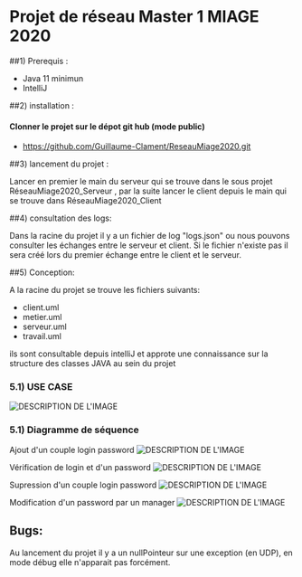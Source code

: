 # Projet de réseau Master 1 MIAGE 2020

##1) Prerequis :

* Java 11 minimun
* IntelliJ

##2) installation :
#### Clonner le projet sur le dépot git hub (mode public)
* https://github.com/Guillaume-Clament/ReseauMiage2020.git

##3) lancement du projet :

Lancer en premier le main du serveur qui se trouve dans le sous projet RéseauMiage2020_Serveur , par la suite lancer le client depuis le main qui se trouve dans RéseauMiage2020_Client

##4) consultation des logs:

Dans la racine du projet il y a un fichier de log "logs.json" ou nous pouvons consulter les échanges entre le serveur et client.
Si le fichier n'existe pas il sera créé lors du premier échange entre le client et le serveur.

##5) Conception:

A la racine du projet se trouve les fichiers suivants:
* client.uml
* metier.uml
* serveur.uml
* travail.uml





ils sont consultable depuis intelliJ et approte une connaissance sur la structure des classes JAVA au sein du projet

### 5.1) USE CASE
![DESCRIPTION DE L'IMAGE](https://zupimages.net/up/21/01/hlhh.jpg)


### 5.1) Diagramme de séquence
Ajout d'un couple login password
![DESCRIPTION DE L'IMAGE](https://zupimages.net/up/21/01/aidr.jpg)

Vérification de login et d'un password
![DESCRIPTION DE L'IMAGE](https://zupimages.net/up/21/01/e7a5.jpg)

Supression d'un couple login password
![DESCRIPTION DE L'IMAGE](https://zupimages.net/up/21/01/eqx7.jpg)

Modification d'un password par un manager
![DESCRIPTION DE L'IMAGE](https://zupimages.net/up/21/01/r3jn.jpg)

## Bugs:
Au lancement du projet il y a un nullPointeur sur une exception (en UDP), en mode débug elle n'apparait pas forcément.


